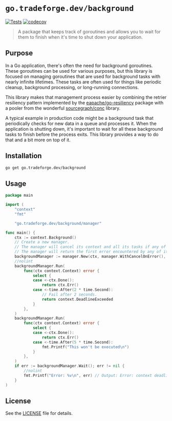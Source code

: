 # `go.tradeforge.dev/background`

[![Tests][badge-tests]][workflow-tests] [![codecov][badge-codecov]][codecov-dashboard]

> A package that keeps track of goroutines and allows you to wait for them to finish when it's time to shut down your application.

## Purpose

In a Go application, there's often the need for background goroutines. These goroutines can be used for various purposes, but this library is focused on managing goroutines that are used for background tasks with nearly infinite lifetimes. These tasks are often used for things like periodic cleanup, background processing, or long-running connections.

This library makes that management process easier by combining the retrier resiliency pattern implemented by the [eapache/go-resiliency](https://github.com/eapache/go-resiliency) package with a pooler from the wonderful [sourcegraph/conc](https://github.com/sourcegraph/conc) library.

A typical example in production code might be a background task that periodically checks for new data in a queue and processes it. When the application is shutting down, it's important to wait for all these background tasks to finish before the process exits. This library provides a way to do that and a bit more on top of it.

## Installation

```sh
go get go.tradeforge.dev/background
```

## Usage

```go
package main

import (
	"context"
	"fmt"

	"go.tradeforge.dev/background/manager"

func main() {
	ctx := context.Background()
	// Create a new manager.
	// The manager will cancel its context and all its tasks if any of the tasks returns an error.
	// The manager will return the first error encountered by any of its tasks.
	backgroundManager := manager.New(ctx, manager.WithCancelOnError(), manager.WithFirstError())
	//nolint
	backgroundManager.Run(
		func(ctx context.Context) error {
			select {
			case <-ctx.Done():
				return ctx.Err()
			case <-time.After(2 * time.Second):
				// Fail after 2 seconds.
				return context.DeadlineExceeded
			}
		},
	)
	backgroundManager.Run(
		func(ctx context.Context) error {
			select {
			case <-ctx.Done():
				return ctx.Err()
			case <-time.After(5 * time.Second):
				fmt.Printf("This won't be executed\n")
			}
		},
	)
	if err := backgroundManager.Wait(); err != nil {
		//nolint
		fmt.Printf("Error: %v\n", err) // Output: Error: context deadline exceeded
	}
)

```

## License

See the [LICENSE](LICENSE) file for details.

[badge-tests]: https://github.com/strvcom/strv-backend-go-background/actions/workflows/test.yaml/badge.svg
[workflow-tests]: https://github.com/strvcom/strv-backend-go-background/actions/workflows/test.yaml
[badge-codecov]: https://codecov.io/gh/strvcom/strv-backend-go-background/graph/badge.svg?token=ST3JD5GCRN
[codecov-dashboard]: https://codecov.io/gh/strvcom/strv-backend-go-background
